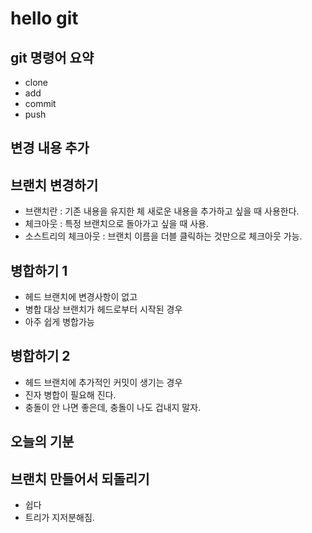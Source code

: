 # hello git

## git 명령어 요약

- clone
- add
- commit
- push

## 변경 내용 추가
## 브랜치 변경하기

- 브랜치란 : 기존 내용을 유지한 체 새로운 내용을 추가하고 싶을 때 사용한다.
- 체크아웃 : 특정 브랜치으로 돌아가고 싶을 때 사용.
- 소스트리의 체크아웃 : 브랜치 이름을 더블 클릭하는 것만으로 체크아웃 가능.


## 병합하기 1

- 헤드 브랜치에 변경사항이 없고
- 병합 대상 브랜치가 헤드로부터 시작된 경우 
- 아주 쉽게 병합가능

## 병합하기 2

- 헤드 브랜치에 추가적인 커밋이 생기는 경우
- 진자 병합이 필요해 진다.
- 충돌이 안 나면 좋은데, 충돌이 나도 겁내지 말자.

## 오늘의 기분


## 브랜치 만들어서 되돌리기

- 쉽다
- 트리가 지저분해짐.
